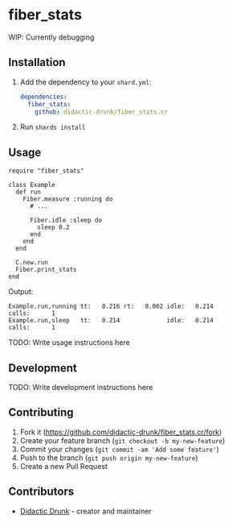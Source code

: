 # fiber_stats

WIP: Currently debugging

## Installation

1. Add the dependency to your `shard.yml`:

   ```yaml
   dependencies:
     fiber_stats:
       github: didactic-drunk/fiber_stats.cr
   ```

2. Run `shards install`

## Usage

```crystal
require "fiber_stats"

class Example
  def run
    Fiber.measure :running do
      # ...

      Fiber.idle :sleep do
        sleep 0.2
      end
    end
  end

  C.new.run
  Fiber.print_stats
end
```

Output:
```
Example.run,running tt:   0.216 rt:   0.002 idle:   0.214                   calls:      1
Example.run,sleep   tt:   0.214             idle:   0.214                   calls:      1              
```

TODO: Write usage instructions here

## Development

TODO: Write development instructions here

## Contributing

1. Fork it (<https://github.com/didactic-drunk/fiber_stats.cr/fork>)
2. Create your feature branch (`git checkout -b my-new-feature`)
3. Commit your changes (`git commit -am 'Add some feature'`)
4. Push to the branch (`git push origin my-new-feature`)
5. Create a new Pull Request

## Contributors

- [Didactic Drunk](https://github.com/didactic-drunk) - creator and maintainer
